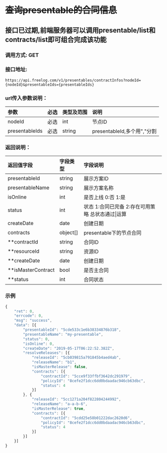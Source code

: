 # ~~查询presentable的合同信息~~

## 接口已过期,前端服务器可以调用presentable/list和contracts/list即可组合完成该功能

### 调用方式: GET

### 接口地址:

```
https://api.freelog.com/v1/presentables/contractInfos?nodeId={nodeId}&presentableIds={presentableIds}
```

### url传入参数说明：

| 参数 | 必选 | 类型及范围 | 说明 |
| :--- | :--- | :--- | :--- |
|nodeId|必选|int|节点ID|
|presentableIds|必选|string|presentableId,多个用","分割|


### 返回说明：

| 返回值字段 | 字段类型 | 字段说明 |
| :--- | :--- | :--- |
| presentableId | string | 展示方案ID|
| presentableName | string | 展示方案名称 |
| isOnline | int| 是否上线 0:否 1:是 |
| status | int| 状态 1:合同已完备  2:存在可用策略 总状态通过\|运算 |
| createDate| date|创建日期|
| contracts| object[]|presentable下的节点合同|
|  **contractId | string | 合同ID
|  **resourceId | string | 资源ID
|  **createDate | date | 创建日期
|  **isMasterContract | bool | 是否主合同 |
|  **status | int | 合同状态

### 示例

```js
{
	"ret": 0,
	"errcode": 0,
	"msg": "success",
	"data": [{
		"presentableId": "5cde533c1e6b38334876b318",
		"presentableName": "my-presentable",
		"status": 0,
		"isOnline": 0,
		"createDate": "2019-05-17T06:22:52.382Z",
		"resolveReleases": [{
			"releaseId": "5cb039815a791845b4aed4ab",
			"releaseName": "b1",
			"isMasterRelease": false,
			"contracts": [{
				"contractId": "5cce9f33ffbf3642dc291979",
				"policyId": "8cefe2f1dcc6dd0bdaadac946cb63dbc",
				"status": 4
			}]
		}, {
			"releaseId": "5cc1271a204f822804244992",
			"releaseName": "a-a-b-6",
			"isMasterRelease": true,
			"contracts": [{
				"contractId": "5cdd25e58b01222dac2620d6",
				"policyId": "8cefe2f1dcc6dd0bdaadac946cb63dbc",
				"status": 4
			}]
		}]
	}]
}
```